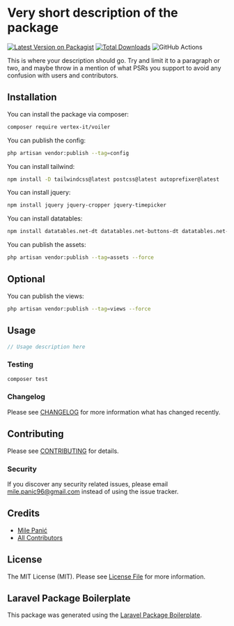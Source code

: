 # Very short description of the package

[![Latest Version on Packagist](https://img.shields.io/packagist/v/vertex-it/voiler.svg?style=flat-square)](https://packagist.org/packages/vertex-it/voiler)
[![Total Downloads](https://img.shields.io/packagist/dt/vertex-it/voiler.svg?style=flat-square)](https://packagist.org/packages/vertex-it/voiler)
![GitHub Actions](https://github.com/vertex-it/voiler/actions/workflows/main.yml/badge.svg)

This is where your description should go. Try and limit it to a paragraph or two, and maybe throw in a mention of what PSRs you support to avoid any confusion with users and contributors.

## Installation

You can install the package via composer:

```bash
composer require vertex-it/voiler
```

You can publish the config:

```bash
php artisan vendor:publish --tag=config
```

You can install tailwind:

```bash
npm install -D tailwindcss@latest postcss@latest autoprefixer@latest
```

You can install jquery:

```bash
npm install jquery jquery-cropper jquery-timepicker
```

You can install datatables:

```bash
npm install datatables.net-dt datatables.net-buttons-dt datatables.net-select-dt datatables.net-responsive-dt datatables.net-fixedheader-dt
```

You can publish the assets:

```bash
php artisan vendor:publish --tag=assets --force
```

## Optional

You can publish the views:

```bash
php artisan vendor:publish --tag=views --force
```

## Usage

```php
// Usage description here
```

### Testing

```bash
composer test
```

### Changelog

Please see [CHANGELOG](CHANGELOG.md) for more information what has changed recently.

## Contributing

Please see [CONTRIBUTING](CONTRIBUTING.md) for details.

### Security

If you discover any security related issues, please email mile.panic96@gmail.com instead of using the issue tracker.

## Credits

-   [Mile Panić](https://github.com/vertex-it)
-   [All Contributors](../../contributors)

## License

The MIT License (MIT). Please see [License File](LICENSE.md) for more information.

## Laravel Package Boilerplate

This package was generated using the [Laravel Package Boilerplate](https://laravelpackageboilerplate.com).

